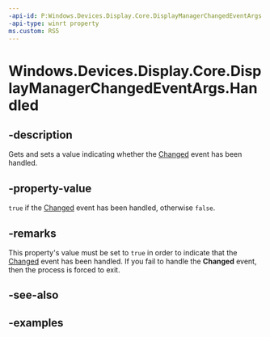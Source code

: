 ```yaml
---
-api-id: P:Windows.Devices.Display.Core.DisplayManagerChangedEventArgs.Handled
-api-type: winrt property
ms.custom: RS5
---
```


<!-- Property syntax.
public bool Handled { get;  set; }
-->

# Windows.Devices.Display.Core.DisplayManagerChangedEventArgs.Handled

## -description
Gets and sets a value indicating whether the [Changed](displaymanager_changed.md) event has been handled.

## -property-value
`true` if the [Changed](displaymanager_changed.md) event has been handled, otherwise `false`.

## -remarks
This property's value must be set to `true` in order to indicate that the [Changed](displaymanager_changed.md) event has been handled. If you fail to handle the **Changed** event, then the process is forced to exit.

## -see-also

## -examples
